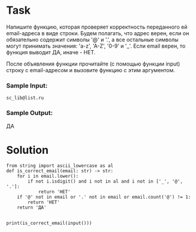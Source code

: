 # Task

Напишите функцию, которая проверяет корректность переданного ей email-адреса в виде строки. Будем полагать, что адрес верен, если он обязательно содержит символы '@' и '.', а все остальные символы могут принимать значения: 'a-z', 'A-Z', '0-9' и '_'. Если email верен, то функция выводит ДА, иначе - НЕТ.

После объявления функции прочитайте (с помощью функции input) строку с email-адресом и вызовите функцию с этим аргументом.

### Sample Input:
```
sc_lib@list.ru
```
### Sample Output:

ДА

# Solution
```
from string import ascii_lowercase as al
def is_correct_email(email: str) -> str:
    for i in email.lower():
        if not i.isdigit() and i not in al and i not in ['_', '@', '.']:
            return 'НЕТ'
    if '@' not in email or '.' not in email or email.count('@') != 1:
        return 'НЕТ'
    return 'ДА'


print(is_correct_email(input()))
```
